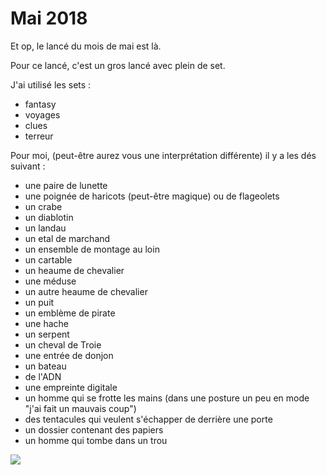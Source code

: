 # Mai 2018



Et op, le lancé du mois de mai est là.

Pour ce lancé, c'est un gros lancé avec plein de set.

J'ai utilisé les sets :

* fantasy
* voyages
* clues
* terreur



Pour moi, (peut-être aurez vous une interprétation différente) il y a les dés suivant :

* une paire de lunette
* une poignée de haricots (peut-être magique) ou de flageolets
* un crabe
* un diablotin
* un landau
* un etal de marchand
* un ensemble de montage au loin
* un cartable
* un heaume de chevalier
* une méduse
* un autre heaume de chevalier
* un puit
* un emblème de pirate
* une hache
* un serpent
* un cheval de Troie
* une entrée de donjon
* un bateau
* de l'ADN
* une empreinte digitale
* un homme qui se frotte les mains (dans une posture un peu en mode "j'ai fait un mauvais coup")
* des tentacules qui veulent s'échapper de derrière une porte
* un dossier contenant des papiers
* un homme qui tombe dans un trou


![](/assets/des_mai_2018.jpg)

